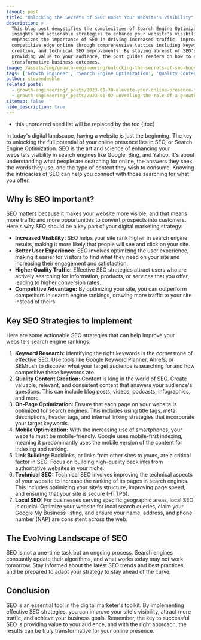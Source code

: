 ```yaml
---
layout: post
title: "Unlocking the Secrets of SEO: Boost Your Website's Visibility"
description: >
  This blog post demystifies the complexities of Search Engine Optimization (SEO), offering essential
  insights and actionable strategies to enhance your website's visibility in search engine results. It
  emphasizes the importance of SEO in driving increased traffic, improving user experience, and gaining a
  competitive edge online through comprehensive tactics including keyword research, quality content
  creation, and technical SEO improvements. By staying abreast of SEO's evolving landscape and focusing on
  providing value to your audience, the post guides readers on how to effectively leverage SEO for
  transformative business outcomes.
image: /assets/img/growth-engineering/unlocking-the-secrets-of-seo-boost-your-websites-visibility.jpg
tags: ['Growth Engineer', 'Search Engine Optimization', 'Quality Content Creation', 'Keyword Research', 'Marketing', 'Link Building']
author: stevendnoble
related_posts:
  - growth-engineering/_posts/2023-01-30-elevate-your-online-presence-for-seo-proven-seo-content-and-keywords.md
  - growth-engineering/_posts/2023-01-02-unveiling-the-role-of-a-growth-engineer-the-architects-of-digital-expansion.md
sitemap: false
hide_description: true
---
```


* this unordered seed list will be replaced by the toc
{:toc}

In today's digital landscape, having a website is just the beginning. The key to unlocking the full potential of your online presence lies in SEO, or Search Engine Optimization. SEO is the art and science of enhancing your website's visibility in search engines like Google, Bing, and Yahoo. It's about understanding what people are searching for online, the answers they seek, the words they use, and the type of content they wish to consume. Knowing the intricacies of SEO can help you connect with those searching for what you offer.

## Why is SEO Important?

SEO matters because it makes your website more visible, and that means more traffic and more opportunities to convert prospects into customers. Here's why SEO should be a key part of your digital marketing strategy:

* **Increased Visibility:** SEO helps your site rank higher in search engine results, making it more likely that people will see and click on your site.
* **Better User Experience:** SEO involves optimizing the user experience, making it easier for visitors to find what they need on your site and increasing their engagement and satisfaction.
* **Higher Quality Traffic:** Effective SEO strategies attract users who are actively searching for information, products, or services that you offer, leading to higher conversion rates.
* **Competitive Advantage:** By optimizing your site, you can outperform competitors in search engine rankings, drawing more traffic to your site instead of theirs.

## Key SEO Strategies to Implement

Here are some actionable SEO strategies that can help improve your website's search engine rankings:

1. **Keyword Research:** Identifying the right keywords is the cornerstone of effective SEO. Use tools like Google Keyword Planner, Ahrefs, or SEMrush to discover what your target audience is searching for and how competitive these keywords are.
2. **Quality Content Creation:** Content is king in the world of SEO. Create valuable, relevant, and consistent content that answers your audience's questions. This can include blog posts, videos, podcasts, infographics, and more.
3. **On-Page Optimization:** Ensure that each page on your website is optimized for search engines. This includes using title tags, meta descriptions, header tags, and internal linking strategies that incorporate your target keywords.
4. **Mobile Optimization:** With the increasing use of smartphones, your website must be mobile-friendly. Google uses mobile-first indexing, meaning it predominantly uses the mobile version of the content for indexing and ranking.
5. **Link Building:** Backlinks, or links from other sites to yours, are a critical factor in SEO. Focus on building high-quality backlinks from authoritative websites in your niche.
6. **Technical SEO:** Technical SEO involves improving the technical aspects of your website to increase the ranking of its pages in search engines. This includes optimizing your site's structure, improving page speed, and ensuring that your site is secure (HTTPS).
7. **Local SEO:** For businesses serving specific geographic areas, local SEO is crucial. Optimize your website for local search queries, claim your Google My Business listing, and ensure your name, address, and phone number (NAP) are consistent across the web.

## The Evolving Landscape of SEO

SEO is not a one-time task but an ongoing process. Search engines constantly update their algorithms, and what works today may not work tomorrow. Stay informed about the latest SEO trends and best practices, and be prepared to adapt your strategy to stay ahead of the curve.

## Conclusion

SEO is an essential tool in the digital marketer's toolkit. By implementing effective SEO strategies, you can improve your site's visibility, attract more traffic, and achieve your business goals. Remember, the key to successful SEO is providing value to your audience, and with the right approach, the results can be truly transformative for your online presence.